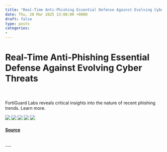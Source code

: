 ```yaml
---
title: "Real-Time Anti-Phishing Essential Defense Against Evolving Cyber Threats"
date: Thu, 20 Mar 2025 13:00:00 +0000
draft: false
type: posts
categories: 
- 
---
```

# Real-Time Anti-Phishing Essential Defense Against Evolving Cyber Threats

<br/>

<br/>
FortiGuard Labs reveals critical insights into the nature of recent phishing trends. Learn more.

[![](https://assets.feedblitz.com/i/fblike20.png)](https://feeds.fortinet.com/_/28/915170153/fortinet/blog/threat-research "Like on Facebook") [![](https://assets.feedblitz.com/i/pinterest20.png)](https://feeds.fortinet.com/_/29/915170153/fortinet/blog/threat-research, "Pin it!") [![](https://assets.feedblitz.com/i/x.png)](https://feeds.fortinet.com/_/24/915170153/fortinet/blog/threat-research "Post to X.com") [![](https://assets.feedblitz.com/i/email20.png)](https://feeds.fortinet.com/_/19/915170153/fortinet/blog/threat-research "Subscribe by email") [![](https://assets.feedblitz.com/i/rss20.png)](https://feeds.fortinet.com/_/20/915170153/fortinet/blog/threat-research "Subscribe by RSS")

#### [Source](https://feeds.fortinet.com/~/915170153/0/fortinet/blog/threat-research~RealTime-AntiPhishing-Essential-Defense-Against-Evolving-Cyber-Threats)

<br/>
---
